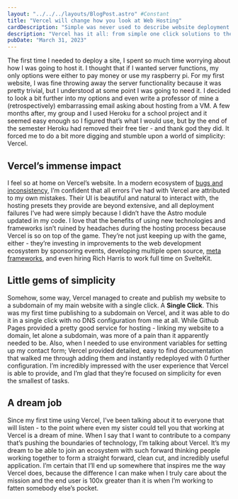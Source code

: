 ```yaml
---
layout: "../../../layouts/BlogPost.astro" #Constant
title: "Vercel will change how you look at Web Hosting"
cardDescription: "Simple was never used to describe website deployment until Vercel came along..."
description: "Vercel has it all: from simple one click solutions to the support, development, and investment for small frameworks, I could not be happier with my experience using the platform, or the goals that it strives to achieve"
pubDate: "March 31, 2023"
---
```

The first time I needed to deploy a site, I spent so much time worrying about how I was going to host it. I thought that if I wanted server functions, my only options were either to pay money or use my raspberry pi. For my first website, I was fine throwing away the server functionality because it was pretty trivial, but I understood at some point I was going to need it. I decided to look a bit further into my options and even write a professor of mine a (retrospectively) embarrassing email asking about hosting from a VM. A few months after, my group and I used Heroku for a school project and it seemed easy enough so I figured that’s what I would use, but by the end of the semester Heroku had removed their free tier - and thank god they did. It forced me to do a bit more digging and stumble upon a world of simplicity: Vercel.

## Vercel’s immense impact

I feel so at home on Vercel’s website. In a modern ecosystem of [bugs and inconsistency,](https://youtu.be/FeAMiBKi_EM?t=2) I’m confident that all errors I’ve had with Vercel are attributed to my own mistakes. Their UI is beautiful and natural to interact with, the hosting presets they provide are beyond extensive, and all deployment failures I’ve had were simply because I didn’t have the Astro module updated in my code. I love that the benefits of using new technologies and frameworks isn’t ruined by headaches during the hosting process because Vercel is so on top of the game. They’re not just keeping up with the game, either - they’re investing in improvements to the web development ecosystem by sponsoring events, developing multiple open source, [meta frameworks](https://prismic.io/blog/javascript-meta-frameworks-ecosystem), and even hiring Rich Harris to work full time on SvelteKit.

## Little gems of simplicity

Somehow, some way, Vercel managed to create and publish my website to a subdomain of my main website with a single click. A **Single Click**. This was my first time publishing to a subdomain on Vercel, and it was able to do it in a single click with no DNS configuration from me at all. While Github Pages provided a pretty good service for hosting - linking my website to a domain, let alone a subdomain, was more of a pain than it apparently needed to be. Also, when I needed to use environment variables for setting up my contact form; Vercel provided detailed, easy to find documentation that walked me through adding them and instantly redeployed with 0 further configuration. I’m incredibly impressed with the user experience that Vercel is able to provide, and I’m glad that they’re focused on simplicity for even the smallest of tasks.

## A dream job

Since my first time using Vercel, I’ve been talking about it to everyone that will listen - to the point where even my sister could tell you that working at Vercel is a dream of mine. When I say that I want to contribute to a company that’s pushing the boundaries of technology, I’m talking about Vercel. It’s my dream to be able to join an ecosystem with such forward thinking people working together to form a straight forward, clean cut, and incredibly useful application. I’m certain that I’ll end up somewhere that inspires me the way Vercel does, because the difference I can make when I truly care about the mission and the end user is 100x greater than it is when I’m working to fatten somebody else’s pocket.